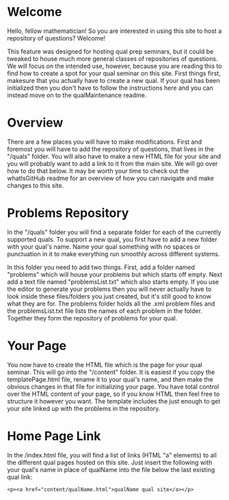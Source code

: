 # Welcome

Hello, fellow mathematician! So you are interested in using this site to host a repository of questions? Welcome!

This feature was designed for hosting qual prep seminars, but it could be tweaked to house much more general classes of repositories of questions. We will focus on the intended use, however, because you are reading this to find how to create a spot for your qual seminar on this site. First things first, makesure that you actually have to create a new qual. If your qual has been initialized then you don't have to follow the instructions here and you can instead move on to the qualMaintenance readme.

# Overview

There are a few places you will have to make modifications. First and foremost you will have to add the repository of questions, that lives in the "/quals" folder. You will also have to make a new HTML file for your site and you will probably want to add a link to it from the main site. We will go over how to do that below. It may be worth your time to check out the whatIsGitHub readme for an overview of how you can navigate and make changes to this site.

# Problems Repository

In the "/quals" folder you will find a separate folder for each of the currently supported quals. To support a new qual, you first have to add a new folder with your qual's name. Name your qual something with no spaces or punctuation in it to make everything run smoothly across different systems.

In this folder you need to add two things. First, add a folder named "problems" which will house your problems but which starts off empty. Next add a text file named "problemsList.txt" which also starts empty. If you use the editor to generate your problems then you will never actually have to look inside these files/folders you just created, but it's still good to know what they are for. The problems folder holds all the .xml problem files and the problemsList.txt file lists the names of each problem in the folder. Together they form the repository of problems for your qual.

# Your Page

You now have to create the HTML file which is the page for your qual seminar. This will go into the "/content" folder. It is easiest if you copy the templatePage.html file, rename it to your qual's name, and then make the obvious changes in that file for initializing your page. You have total control over the HTML content of your page, so if you know HTML then feel free to structure it however you want. The template includes the just enough to get your site linked up with the problems in the repository.

# Home Page Link

In the /index.html file, you will find a list of links (HTML "a" elements) to all the different qual pages hosted on this site. Just insert the following with your qual's name in place of qualName into the file below the last existing qual link:

```
<p><a href="content/qualName.html">qualName qual site</a></p>
```